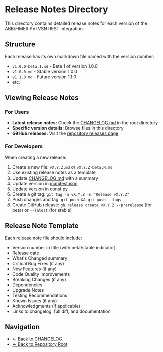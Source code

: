 # Release Notes Directory

This directory contains detailed release notes for each version of the ABB/FIMER PVI VSN REST integration.

## Structure

Each release has its own markdown file named with the version number:

- `v1.0.0-beta.1.md` - Beta 1 of version 1.0.0
- `v1.0.0.md` - Stable version 1.0.0
- `v1.1.0.md` - Future version 1.1.0
- etc.

## Viewing Release Notes

### For Users

- **Latest release notes:** Check the [CHANGELOG.md](../../CHANGELOG.md) in the root directory
- **Specific version details:** Browse files in this directory
- **GitHub releases:** Visit the [repository releases page](https://github.com/alexdelprete/ha-abb-fimer-pvi-vsn-rest/releases)

### For Developers

When creating a new release:

1. Create a new file: `vX.Y.Z.md` or `vX.Y.Z-beta.N.md`
2. Use existing release notes as a template
3. Update [CHANGELOG.md](../../CHANGELOG.md) with a summary
4. Update version in [manifest.json](../../custom_components/abb_fimer_pvi_vsn_rest/manifest.json)
5. Update version in [const.py](../../custom_components/abb_fimer_pvi_vsn_rest/const.py)
6. Create a git tag: `git tag -a vX.Y.Z -m "Release vX.Y.Z"`
7. Push changes and tag: `git push && git push --tags`
8. Create GitHub release: `gh release create vX.Y.Z --prerelease` (for beta) or `--latest` (for stable)

## Release Note Template

Each release note file should include:

- Version number in title (with beta/stable indicator)
- Release date
- What's Changed summary
- Critical Bug Fixes (if any)
- New Features (if any)
- Code Quality Improvements
- Breaking Changes (if any)
- Dependencies
- Upgrade Notes
- Testing Recommendations
- Known Issues (if any)
- Acknowledgments (if applicable)
- Links to changelog, full diff, and documentation

## Navigation

- [← Back to CHANGELOG](../../CHANGELOG.md)
- [← Back to Repository Root](../../README.md)
